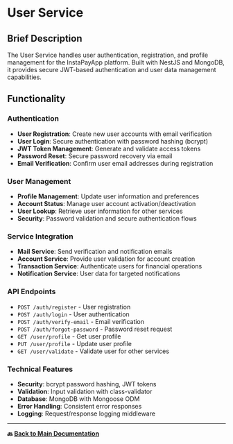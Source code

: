 # User Service

## Brief Description

The User Service handles user authentication, registration, and profile management for the InstaPayApp platform. Built with NestJS and MongoDB, it provides secure JWT-based authentication and user data management capabilities.

## Functionality

### Authentication
- **User Registration**: Create new user accounts with email verification
- **User Login**: Secure authentication with password hashing (bcrypt)  
- **JWT Token Management**: Generate and validate access tokens
- **Password Reset**: Secure password recovery via email
- **Email Verification**: Confirm user email addresses during registration

### User Management
- **Profile Management**: Update user information and preferences
- **Account Status**: Manage user account activation/deactivation
- **User Lookup**: Retrieve user information for other services
- **Security**: Password validation and secure authentication flows

### Service Integration
- **Mail Service**: Send verification and notification emails
- **Account Service**: Provide user validation for account creation
- **Transaction Service**: Authenticate users for financial operations
- **Notification Service**: User data for targeted notifications

### API Endpoints
- `POST /auth/register` - User registration
- `POST /auth/login` - User authentication  
- `POST /auth/verify-email` - Email verification
- `POST /auth/forgot-password` - Password reset request
- `GET /user/profile` - Get user profile
- `PUT /user/profile` - Update user profile
- `GET /user/validate` - Validate user for other services

### Technical Features
- **Security**: bcrypt password hashing, JWT tokens
- **Validation**: Input validation with class-validator
- **Database**: MongoDB with Mongoose ODM
- **Error Handling**: Consistent error responses
- **Logging**: Request/response logging middleware

---

**🔙 [Back to Main Documentation](../README.md)** 